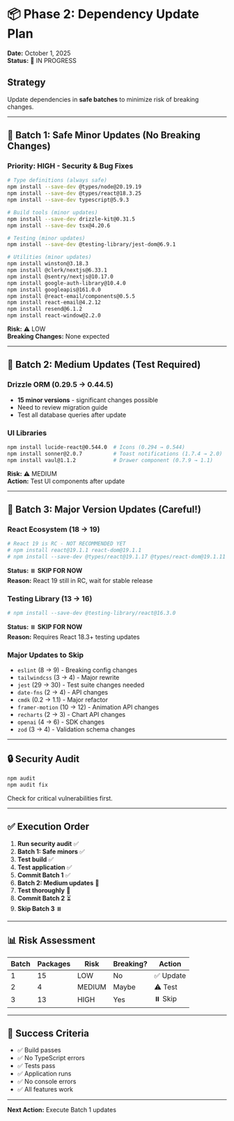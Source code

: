 # 📦 Phase 2: Dependency Update Plan

**Date:** October 1, 2025  
**Status:** 🔄 IN PROGRESS

## Strategy

Update dependencies in **safe batches** to minimize risk of breaking changes.

---

## 🎯 Batch 1: Safe Minor Updates (No Breaking Changes)

### Priority: HIGH - Security & Bug Fixes

```bash
# Type definitions (always safe)
npm install --save-dev @types/node@20.19.19
npm install --save-dev @types/react@18.3.25
npm install --save-dev typescript@5.9.3

# Build tools (minor updates)
npm install --save-dev drizzle-kit@0.31.5
npm install --save-dev tsx@4.20.6

# Testing (minor updates)
npm install --save-dev @testing-library/jest-dom@6.9.1

# Utilities (minor updates)
npm install winston@3.18.3
npm install @clerk/nextjs@6.33.1
npm install @sentry/nextjs@10.17.0
npm install google-auth-library@10.4.0
npm install googleapis@161.0.0
npm install @react-email/components@0.5.5
npm install react-email@4.2.12
npm install resend@6.1.2
npm install react-window@2.2.0
```

**Risk:** ⚠️ LOW  
**Breaking Changes:** None expected

---

## 🎯 Batch 2: Medium Updates (Test Required)

### Drizzle ORM (0.29.5 → 0.44.5)
- **15 minor versions** - significant changes possible
- Need to review migration guide
- Test all database queries after update

### UI Libraries
```bash
npm install lucide-react@0.544.0  # Icons (0.294 → 0.544)
npm install sonner@2.0.7          # Toast notifications (1.7.4 → 2.0)
npm install vaul@1.1.2            # Drawer component (0.7.9 → 1.1)
```

**Risk:** ⚠️ MEDIUM  
**Action:** Test UI components after update

---

## 🎯 Batch 3: Major Version Updates (Careful!)

### React Ecosystem (18 → 19)
```bash
# React 19 is RC - NOT RECOMMENDED YET
# npm install react@19.1.1 react-dom@19.1.1
# npm install --save-dev @types/react@19.1.17 @types/react-dom@19.1.11
```

**Status:** ⏸️ **SKIP FOR NOW**  
**Reason:** React 19 still in RC, wait for stable release

### Testing Library (13 → 16)
```bash
# npm install --save-dev @testing-library/react@16.3.0
```

**Status:** ⏸️ **SKIP FOR NOW**  
**Reason:** Requires React 18.3+ testing updates

### Major Updates to Skip
- `eslint` (8 → 9) - Breaking config changes
- `tailwindcss` (3 → 4) - Major rewrite
- `jest` (29 → 30) - Test suite changes needed
- `date-fns` (2 → 4) - API changes
- `cmdk` (0.2 → 1.1) - Major refactor
- `framer-motion` (10 → 12) - Animation API changes
- `recharts` (2 → 3) - Chart API changes
- `openai` (4 → 6) - SDK changes
- `zod` (3 → 4) - Validation schema changes

---

## 🔒 Security Audit

```bash
npm audit
npm audit fix
```

Check for critical vulnerabilities first.

---

## ✅ Execution Order

1. **Run security audit** ✅
2. **Batch 1: Safe minors** ✅
3. **Test build** ✅
4. **Test application** ✅
5. **Commit Batch 1** ✅
6. **Batch 2: Medium updates** 🔄
7. **Test thoroughly** 🔄
8. **Commit Batch 2** ⏳
9. **Skip Batch 3** ⏸️

---

## 📊 Risk Assessment

| Batch | Packages | Risk | Breaking? | Action |
|-------|----------|------|-----------|--------|
| 1 | 15 | LOW | No | ✅ Update |
| 2 | 4 | MEDIUM | Maybe | ⚠️ Test |
| 3 | 13 | HIGH | Yes | ⏸️ Skip |

---

## 🎯 Success Criteria

- ✅ Build passes
- ✅ No TypeScript errors
- ✅ Tests pass
- ✅ Application runs
- ✅ No console errors
- ✅ All features work

---

**Next Action:** Execute Batch 1 updates
